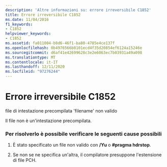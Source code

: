 ```yaml
---
description: 'Altre informazioni su: errore irreversibile C1852'
title: Errore irreversibile C1852
ms.date: 11/04/2016
f1_keywords:
- C1852
helpviewer_keywords:
- C1852
ms.assetid: fa011004-b8d6-46f1-ba80-4785e4ce137f
ms.openlocfilehash: 0b4976566b8101ecd4f35d20854ef6124a15246e
ms.sourcegitcommit: d6af41e42699628c3e2e6063ec7b03931a49a098
ms.translationtype: MT
ms.contentlocale: it-IT
ms.lasthandoff: 12/11/2020
ms.locfileid: "97276244"
---
```

# <a name="fatal-error-c1852"></a>Errore irreversibile C1852

file di intestazione precompilata 'filename' non valido

Il file non è un'intestazione precompilata.

### <a name="to-fix-by-checking-the-following-possible-causes"></a>Per risolverlo è possibile verificare le seguenti cause possibili

1. È stato specificato un file non valido con **/Yu** o **#pragma hdrstop**.

1. Se non se ne specifica un'altra, il compilatore presuppone l'estensione di file PCH.
